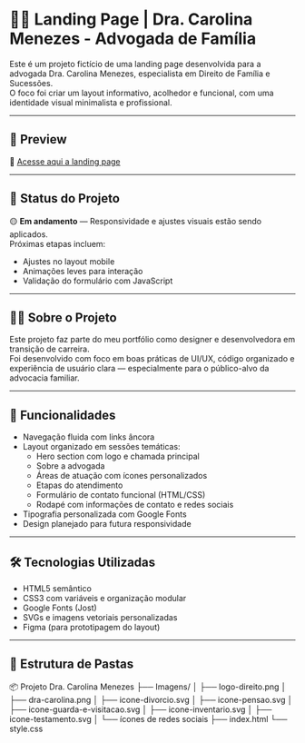 # 👩‍⚖️ Landing Page | Dra. Carolina Menezes - Advogada de Família

Este é um projeto fictício de uma landing page desenvolvida para a advogada Dra. Carolina Menezes, especialista em Direito de Família e Sucessões.  
O foco foi criar um layout informativo, acolhedor e funcional, com uma identidade visual minimalista e profissional.

---

## 📸 Preview

🔗 [Acesse aqui a landing page](https://brucsa.github.io/carolina-advogada/)

---

## 📌 Status do Projeto

🟡 **Em andamento** — Responsividade e ajustes visuais estão sendo aplicados.  
Próximas etapas incluem:

- Ajustes no layout mobile  
- Animações leves para interação  
- Validação do formulário com JavaScript  

---

## 🙋‍♀️ Sobre o Projeto

Este projeto faz parte do meu portfólio como designer e desenvolvedora em transição de carreira.  
Foi desenvolvido com foco em boas práticas de UI/UX, código organizado e experiência de usuário clara — especialmente para o público-alvo da advocacia familiar.

---

## 🧩 Funcionalidades

- Navegação fluida com links âncora  
- Layout organizado em sessões temáticas:
  - Hero section com logo e chamada principal  
  - Sobre a advogada  
  - Áreas de atuação com ícones personalizados  
  - Etapas do atendimento  
  - Formulário de contato funcional (HTML/CSS)  
  - Rodapé com informações de contato e redes sociais  
- Tipografia personalizada com Google Fonts  
- Design planejado para futura responsividade  

---

## 🛠️ Tecnologias Utilizadas

- HTML5 semântico  
- CSS3 com variáveis e organização modular  
- Google Fonts (Jost)  
- SVGs e imagens vetoriais personalizadas  
- Figma (para prototipagem do layout)  

---

## 📁 Estrutura de Pastas
📦 Projeto Dra. Carolina Menezes
├── Imagens/
│ ├── logo-direito.png
│ ├── dra-carolina.png
│ ├── icone-divorcio.svg
│ ├── icone-pensao.svg
│ ├── icone-guarda-e-visitacao.svg
│ ├── icone-inventario.svg
│ ├── icone-testamento.svg
│ └── ícones de redes sociais
├── index.html
└── style.css
